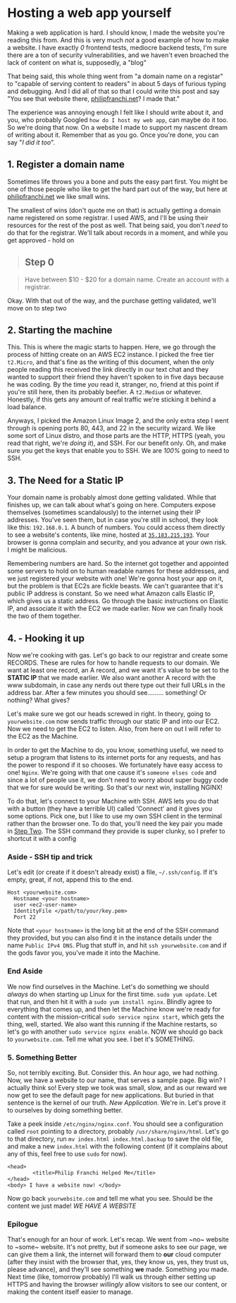 [comment]: # (TITLE: Hosting a web app yourself)
[comment]: # (SLUG: this-websites-infrastructure)
[comment]: # (DATE: 2022-10-07)
[comment]: # (TAGS: philipfranchi.net)

# Hosting a web app yourself


Making a web application is hard. I should know, I made the website you're reading this from. And this is very much *not* a good example of how to make a website. I have exactly *0* frontend tests, mediocre backend tests, I'm sure there are a ton of security vulnerabilities, and we haven't even broached the lack of content on what is, supposedly, a "blog"

That being said, this whole thing went from "a domain name on a registar" to "capable of serving content to readers" in about 5 days of furious typing and debugging. And I did all of that so that I could write this post and say "You see that website there, [philipfranchi.net](https://www.philipfranchi.net)? I made that."

The experience was annoying enough I felt like I should write about it, and you, who probably Googled `how do I host my web app`, can maybe do it too. So we're doing that now. On a website I made to support my nascent dream of writing about it. Remember that as you go. Once you're done, you can say "*I did it too*".


## 1. Register a domain name

Sometimes life throws you a bone and puts the easy part first. You might be one of those people who like to get the hard part out of the way, but here at [philipfranchi.net](https://www.philipfranchi.net) we like small wins. 

The smallest of wins (don't quote me on that) is actually getting a domain name registered on some registrar. I used AWS, and I'll be using their resources for the rest of the post as well. That being said, you don't *need* to do that for the registrar. We'll talk about records in a moment, and while you get approved - hold on

> ## Step 0

> Have between $10 - $20 for a domain name. Create an account with a registrar.

Okay. With that out of the way, and the purchase getting validated, we'll move on to step two


## 2. Starting the machine

This. This is where the magic starts to happen. Here, we go through the process of hitting create on an AWS EC2 instance. I picked the free tier `t2.Micro`, and that's fine as the writing of this document, when the only people reading this received the link directly in our text chat and they wanted to support their friend they haven't spoken to in five days because he was coding. By the time *you* read it, stranger, no, friend at this point if you're still here, then its probably beefier. A `t2.Medium` or whatever. Honestly, if this gets any amount of real traffic we're sticking it behind a load balance.

Anyways, I picked the Amazon Linux Image 2, and the only extra step I went through is opening ports 80, 443, and 22 in the security wizard. We like some sort of Linux distro, and those parts are the HTTP, HTTPS (yeah, you read that right, we're *doing it*), and SSH. For our benefit only.
Oh, and make sure you get the keys that enable you to SSH. We are *100%* going to need to SSH. 

## 3. The Need for a Static IP

Your domain name is probably almost done getting validated. 
While that finishes up, we can talk about what's going on here. Computers expose themselves (sometimes scandalously) to the internet using their IP addresses. You've seen them, but in case you're still in school, they look like this: `192.168.0.1`. A bunch of numbers. You could access them directly to see a website's contents, like mine, hosted at [`35.183.215.193`](http://35.183.215.193). Your browser is gonna complain and security, and you advance at your own risk. I might be malicious.

Remembering numbers are hard. So the internet got together and appointed some servers to hold on to human readable names for these addresses, and we just registered your website with one! We're gonna host your app on it, but the problem is that EC2s are fickle beasts. We can't guarantee that it's public IP address is constant. So we need what Amazon calls Elastic IP, which gives us a static address. Go through the basic instructions on Elastic IP, and associate it with the EC2 we made earlier. Now we can finally hook the two of them together.


## 4. - Hooking it up

Now we're cooking with gas. Let's go back to our registrar and create some RECORDS. These are rules for how to handle requests to our domain. We want at least one record, an A record, and we want it's value to be set to the **STATIC IP** that we made earlier. We also want another A record with the www subdomain, in case any nerds out there type out their full URLs in the address bar. After a few minutes you should see......... something! Or nothing? What gives?

Let's make sure we got our heads screwed in right. In theory, going to `yourwebsite.com` now sends traffic through our static IP and into our EC2. Now we need to get the EC2 to listen. Also, from here on out I will refer to the EC2 as the Machine. 

In order to get the Machine to do, you know, something useful, we need to setup a program that listens to its internet ports for any requests, and has the power to respond if it so chooses. We fortunately have easy access to one! `Nginx`. We're going with that one cause it's `someone elses code` and since a lot of people use it, we don't need to worry about super buggy code that we for sure would be writing. So that's our next win, installing NGINX!

To do that, let's connect to your Machine with SSH. AWS lets you do that with a button (they have a terrible UI) called 'Connect' and it gives you some options. Pick one, but I like to use my own SSH client in the terminal rather than the browser one. To do that, you'll need the key pair you made in [Step Two](##2). The SSH command they provide is super clunky, so I prefer to shortcut it with a config

### Aside - SSH tip and trick

Let's edit (or create if it doesn't already exist) a file, `~/.ssh/config`. If it's empty, great, if not, append this to the end.

```
Host <yourwebsite.com>
  Hostname <your hostname>
  user <ec2-user-name>
  IdentityFile </path/to/your/key.pem>
  Port 22
```
Note that `<your hostname>` is the long bit at the end of the SSH command they provided, but you can also find it in the instance details under the name `Public IPv4 DNS`. Plug that stuff in, and hit `ssh yourwebsite.com` and if the gods favor you, you've made it into the Machine.

### End Aside

We now find ourselves in the Machine. Let's do something we should *always* do when starting up Linux for the first time. `sudo yum update`. Let that run, and then hit it with a `sudo yum install nginx`. Blindly agree to everything that comes up, and then let the Machine know we're ready for content with the mission-critical `sudo service nginx start`, which gets the thing, well, started. We also want this running if the Machine restarts, so let's go with another `sudo service nginx enable`.
NOW we should go back to `yourwebsite.com`. Tell me what you see. I bet it's SOMETHING.

### 5. Something Better

So, not terribly exciting. But. Consider this. An hour ago, we had nothing. Now, we have a website to our name, that serves a sample page. Big win? I actually think so! Every step we took was small, slow, and as our reward we now get to see the default page for new applications. But buried in that sentence is the kernel of our truth. *New Application*. We're in. Let's prove it to ourselves by doing something better. 

Take a peek inside `/etc/nginx/nginx.conf`. You should see a configuration called `root` pointing to a directory, probably `/usr/share/nginx/html`. Let's go to that directory, run `mv index.html index.html.backup` to save the old file, and make a new `index.html` with the following content (if it complains about any of this, feel free to use `sudo` for now).

```
<head>
        <title>Philip Franchi Helped Me</title>
</head>
<body> I have a website now! </body>
```

Now go back `yourwebsite.com` and tell me what you see. Should be the content we just made! *WE HAVE A WEBSITE*

### Epilogue

That's enough for an hour of work. Let's recap. We went from ~no~ website to ~some~ website. It's not pretty, but if someone asks to see our page, we can give them a link, the internet will forward them to **our** cloud computer (after they insist with the browser that, yes, they know us, yes, they trust us, please advance), and they'll see something **we** made. Something *you* made. Next time (like, tomorrow probably) I'll walk us through either setting up HTTPS and having the browser *willingly* allow visitors to see our content, or making the content itself easier to manage.